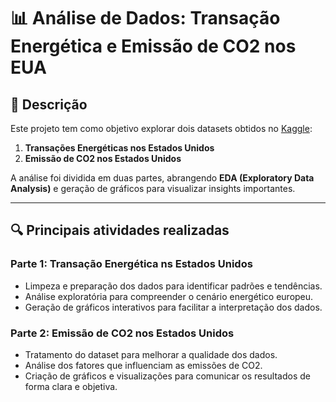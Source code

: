 # 📊 Análise de Dados: Transação Energética e Emissão de CO2 nos EUA  

## 📄 Descrição  
Este projeto tem como objetivo explorar dois datasets obtidos no [Kaggle](https://www.kaggle.com):  
1. **Transações Energéticas nos Estados Unidos**  
2. **Emissão de CO2 nos Estados Unidos**  

A análise foi dividida em duas partes, abrangendo **EDA (Exploratory Data Analysis)** e geração de gráficos para visualizar insights importantes.  

---

## 🔍 Principais atividades realizadas  
### Parte 1: Transação Energética ns Estados Unidos  
- Limpeza e preparação dos dados para identificar padrões e tendências.  
- Análise exploratória para compreender o cenário energético europeu.  
- Geração de gráficos interativos para facilitar a interpretação dos dados.  

### Parte 2: Emissão de CO2 nos Estados Unidos  
- Tratamento do dataset para melhorar a qualidade dos dados.  
- Análise dos fatores que influenciam as emissões de CO2.  
- Criação de gráficos e visualizações para comunicar os resultados de forma clara e objetiva.  

